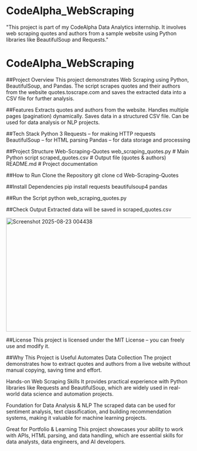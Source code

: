 # CodeAlpha_WebScraping
"This project is part of my CodeAlpha Data Analytics internship. It involves web scraping quotes and authors from a sample website using Python libraries like BeautifulSoup and Requests."
# CodeAlpha_WebScraping

##Project Overview
This project demonstrates Web Scraping using Python, BeautifulSoup, and Pandas.
The script scrapes quotes and their authors from the website quotes.toscrape.com
 and saves the extracted data into a CSV file for further analysis.


 ##Features 
Extracts quotes and authors from the website.
Handles multiple pages (pagination) dynamically.
Saves data in a structured CSV file.
Can be used for data analysis or NLP projects.


##Tech Stack
Python 3
Requests – for making HTTP requests
BeautifulSoup – for HTML parsing
Pandas – for data storage and processing

##Project Structure
Web-Scraping-Quotes
  web_scraping_quotes.py   # Main Python script
  scraped_quotes.csv       # Output file (quotes & authors)
  README.md                # Project documentation

##How to Run
Clone the Repository
git clone <your-repo-link>
cd Web-Scraping-Quotes

##Install Dependencies
pip install requests beautifulsoup4 pandas

##Run the Script
python web_scraping_quotes.py

##Check Output
Extracted data will be saved in scraped_quotes.csv

<img width="840" height="310" alt="Screenshot 2025-08-23 004438" src="https://github.com/user-attachments/assets/274d7f43-2ba3-411d-adab-cd1d964dc055" />

##License
This project is licensed under the MIT License – you can freely use and modify it.


##Why This Project is Useful
Automates Data Collection
The project demonstrates how to extract quotes and authors from a live website without manual copying, saving time and effort.

Hands-on Web Scraping Skills
It provides practical experience with Python libraries like Requests and BeautifulSoup, which are widely used in real-world data science and automation projects.

Foundation for Data Analysis & NLP
The scraped data can be used for sentiment analysis, text classification, and building recommendation systems, making it valuable for machine learning projects.

Great for Portfolio & Learning
This project showcases your ability to work with APIs, HTML parsing, and data handling, which are essential skills for data analysts, data engineers, and AI developers.

